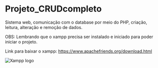 # Projeto_CRUDcompleto
Sistema web, comunicação com o database por meio do PHP, criação, leitura, alteração e remoção de dados.

OBS: Lembrando que o xampp precisa ser instalado e iniciado para poder iniciar o projeto.

Link para baixar o xampp: https://www.apachefriends.org/download.html

![Xampp logo]([https://myoctocat.com/assets/images/base-octocat.svg](https://www.veridyen.com/blog/wp-content/uploads/2021/07/veridyen-blog-1200px-xampp-logo-svg-1010x1024.png)https://www.veridyen.com/blog/wp-content/uploads/2021/07/veridyen-blog-1200px-xampp-logo-svg-1010x1024.png)
